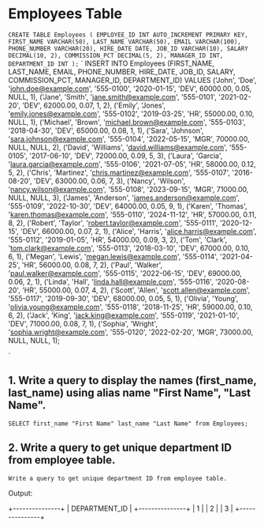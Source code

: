 # Employees Table
`
CREATE TABLE Employees (
    EMPLOYEE_ID INT AUTO_INCREMENT PRIMARY KEY,
    FIRST_NAME VARCHAR(50),
    LAST_NAME VARCHAR(50),
    EMAIL VARCHAR(100),
    PHONE_NUMBER VARCHAR(20),
    HIRE_DATE DATE,
    JOB_ID VARCHAR(10),
    SALARY DECIMAL(10, 2),
    COMMISSION_PCT DECIMAL(5, 2),
    MANAGER_ID INT,
    DEPARTMENT_ID INT
);
`
`
INSERT INTO Employees (FIRST_NAME, LAST_NAME, EMAIL, PHONE_NUMBER, HIRE_DATE, JOB_ID, SALARY, COMMISSION_PCT, MANAGER_ID, DEPARTMENT_ID) VALUES
('John', 'Doe', 'john.doe@example.com', '555-0100', '2020-01-15', 'DEV', 60000.00, 0.05, NULL, 1),
('Jane', 'Smith', 'jane.smith@example.com', '555-0101', '2021-02-20', 'DEV', 62000.00, 0.07, 1, 2),
('Emily', 'Jones', 'emily.jones@example.com', '555-0102', '2019-03-25', 'HR', 55000.00, 0.10, NULL, 1),
('Michael', 'Brown', 'michael.brown@example.com', '555-0103', '2018-04-30', 'DEV', 65000.00, 0.08, 1, 1),
('Sara', 'Johnson', 'sara.johnson@example.com', '555-0104', '2022-05-15', 'MGR', 70000.00, NULL, NULL, 2),
('David', 'Williams', 'david.williams@example.com', '555-0105', '2017-06-10', 'DEV', 72000.00, 0.09, 5, 3),
('Laura', 'Garcia', 'laura.garcia@example.com', '555-0106', '2021-07-05', 'HR', 58000.00, 0.12, 5, 2),
('Chris', 'Martinez', 'chris.martinez@example.com', '555-0107', '2016-08-20', 'DEV', 63000.00, 0.06, 7, 3),
('Nancy', 'Wilson', 'nancy.wilson@example.com', '555-0108', '2023-09-15', 'MGR', 71000.00, NULL, NULL, 3),
('James', 'Anderson', 'james.anderson@example.com', '555-0109', '2022-10-30', 'DEV', 64000.00, 0.05, 9, 1),
('Karen', 'Thomas', 'karen.thomas@example.com', '555-0110', '2024-11-12', 'HR', 57000.00, 0.11, 8, 2),
('Robert', 'Taylor', 'robert.taylor@example.com', '555-0111', '2020-12-15', 'DEV', 66000.00, 0.07, 2, 1),
('Alice', 'Harris', 'alice.harris@example.com', '555-0112', '2019-01-05', 'HR', 54000.00, 0.09, 3, 2),
('Tom', 'Clark', 'tom.clark@example.com', '555-0113', '2018-03-10', 'DEV', 67000.00, 0.10, 6, 1),
('Megan', 'Lewis', 'megan.lewis@example.com', '555-0114', '2021-04-25', 'HR', 56000.00, 0.08, 7, 2),
('Paul', 'Walker', 'paul.walker@example.com', '555-0115', '2022-06-15', 'DEV', 69000.00, 0.06, 2, 1),
('Linda', 'Hall', 'linda.hall@example.com', '555-0116', '2020-08-20', 'HR', 55000.00, 0.07, 4, 2),
('Scott', 'Allen', 'scott.allen@example.com', '555-0117', '2019-09-30', 'DEV', 68000.00, 0.05, 5, 1),
('Olivia', 'Young', 'olivia.young@example.com', '555-0118', '2018-11-25', 'HR', 59000.00, 0.10, 6, 2),
('Jack', 'King', 'jack.king@example.com', '555-0119', '2021-01-10', 'DEV', 71000.00, 0.08, 7, 1),
('Sophia', 'Wright', 'sophia.wright@example.com', '555-0120', '2022-02-20', 'MGR', 73000.00, NULL, NULL, 1);

`


## 1. Write a query to display the names (first_name, last_name) using alias name "First Name", "Last Name".

`SELECT first_name "First Name" last_name "Last Name" from Employees;`

## 2. Write a query to get unique department ID from employee table.
`Write a query to get unique department ID from employee table.`

Output:

+---------------+
| DEPARTMENT_ID |
+---------------+
|             1 |
|             2 |
|             3 |
+---------------+

